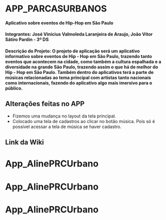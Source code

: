 # APP_PARCASURBANOS
#### Aplicativo sobre eventos de Hip-Hop em São Paulo

#### Integrantes: José Vinicius Valmoleda Laranjeira de Araujo, João Vítor Sátiro Pardin - 3º DS

#### Descrição do Projeto: O projeto de aplicação será um aplicativo informativo sobre eventos de Hip - Hop em São Paulo, trazendo tanto eventos que acontecem na cidade, como também a cultura espalhada e a diversidade na grande São Paulo, trazendo assim o que há de melhor do Hip - Hop em São Paulo. Também dentro do aplicativos terá a parte de músicas relacionadas ao tema principal com artistas tanto nacionais como internacionais, fazendo do aplicativo algo mais imersivo para o público.

## Alterações feitas no APP
- Fizemos uma mudança no layout da tela principal.
- Colocado uma tela de cadastros ao clicar no botão música. Pois só é possível acessar a tela de música se haver cadastro.

## Link da Wiki
# App_AlinePRCUrbano
# App_AlinePRCUrbano
# App_AlinePRCUrbano
